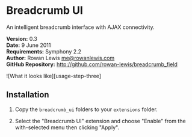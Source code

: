 # Breadcrumb UI

An intelligent breadcrumb interface with AJAX connectivity.

__Version:__ 0.3  
__Date:__ 9 June 2011  
__Requirements:__ Symphony 2.2  
__Author:__ Rowan Lewis <me@rowanlewis.com>  
__GitHub Repository:__ <http://github.com/rowan-lewis/breadcrumb_field>  

![What it looks like][usage-step-three]


## Installation

1. Copy the `breadcrumb_ui` folders to your `extensions` folder.

2. Select the "Breadcrumb UI" extension and choose "Enable" from the with-selected menu then clicking "Apply".


[screenshot]: https://github.com/rowan-lewis/breadcrumb_field/raw/master/docs/usage-step-three.png